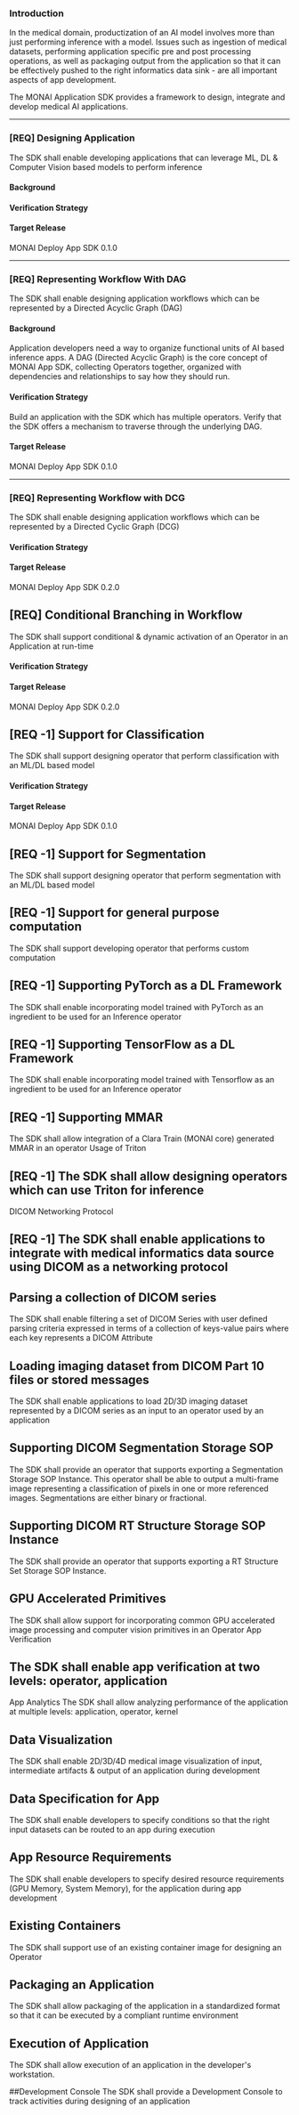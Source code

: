 ### Introduction
In the medical domain, productization of an AI model involves more than just performing inference with a model. Issues such as ingestion of medical datasets, performing application specific pre and post processing operations, as well as packaging output from the application so that it can be effectively pushed to the right informatics data sink - are all important aspects of app development.

The MONAI Application SDK provides a framework to design, integrate and develop medical AI applications. 

---

### [REQ] Designing Application
The SDK shall enable developing applications that can leverage ML, DL & Computer Vision based models to perform inference

#### Background


#### Verification Strategy

#### Target Release
MONAI Deploy App SDK 0.1.0

---


### [REQ] Representing Workflow With DAG
The SDK shall enable designing application workflows which can be represented by a Directed Acyclic Graph (DAG)

#### Background
Application developers need a way to organize functional units of AI based inference apps. A DAG (Directed Acyclic Graph) is the core concept of MONAI App SDK, collecting Operators together, organized with dependencies and relationships to say how they should run.

#### Verification Strategy
Build an application with the SDK which has multiple operators. Verify that the SDK offers a mechanism to traverse through the underlying DAG.

#### Target Release
MONAI Deploy App SDK 0.1.0

---

### [REQ] Representing Workflow with DCG
The SDK shall enable designing application workflows which can be represented by a Directed Cyclic Graph (DCG)

#### Verification Strategy

#### Target Release
MONAI Deploy App SDK 0.2.0



## [REQ]  Conditional Branching in Workflow
The SDK shall support conditional & dynamic activation of an Operator in an Application at run-time

#### Verification Strategy

#### Target Release
MONAI Deploy App SDK 0.2.0

## [REQ -1]  Support for Classification
The SDK shall support designing operator that perform classification with an ML/DL based model

#### Verification Strategy

#### Target Release
MONAI Deploy App SDK 0.1.0


## [REQ -1]  Support for Segmentation
The SDK shall support designing operator that perform segmentation with an ML/DL based model

## [REQ -1]  Support for general purpose computation
The SDK shall support developing operator that performs custom computation 


## [REQ -1]  Supporting PyTorch as a DL Framework
The SDK shall enable incorporating model trained with PyTorch as an ingredient to be used for an Inference operator

## [REQ -1] Supporting TensorFlow as a DL Framework
The SDK shall enable incorporating model trained with Tensorflow as an ingredient to be used for an Inference operator

## [REQ -1] Supporting MMAR
The SDK shall allow integration of a Clara Train (MONAI core) generated MMAR in an operator
Usage of Triton


## [REQ -1] The SDK shall allow designing operators which can use Triton for inference
DICOM Networking Protocol

## [REQ -1]  The SDK shall enable applications to integrate with medical informatics data source using DICOM as a networking protocol

## Parsing a collection of DICOM series
The SDK shall enable filtering a set of DICOM Series with user defined parsing criteria expressed in terms of a collection of keys-value pairs where each key represents a DICOM Attribute


## Loading imaging dataset from DICOM Part 10 files or stored messages
The SDK shall enable applications to load 2D/3D imaging dataset represented by a DICOM series as an input to an operator used by an application


## Supporting DICOM Segmentation  Storage SOP
The SDK shall provide an operator that supports exporting a Segmentation Storage SOP Instance. This operator shall be able to output a multi-frame image representing a classification of pixels in one or more referenced images. Segmentations are either binary or fractional.


## Supporting DICOM RT Structure  Storage SOP Instance
The SDK shall provide an operator that supports exporting a RT Structure Set Storage SOP Instance.

## GPU Accelerated Primitives
The SDK shall allow support for incorporating common GPU accelerated image processing and computer vision primitives in an Operator
App Verification


## The SDK shall enable app verification at two levels: operator, application
App Analytics
The SDK shall allow analyzing performance of the application at multiple levels: application, operator, kernel


## Data Visualization
The SDK shall enable 2D/3D/4D medical image visualization of input, intermediate artifacts & output of an application during development


## Data Specification for App
The SDK shall enable developers to specify conditions so that the right input datasets can be routed to an app during execution


## App Resource Requirements
The SDK shall enable developers to specify desired resource requirements (GPU Memory, System Memory), for the application during app development

## Existing Containers
The SDK shall support use of an existing container image for designing an Operator

## Packaging an Application
The SDK shall allow packaging of the application in a standardized format so that it can be executed by a compliant runtime environment

## Execution of Application
The SDK shall allow execution of an application in the developer's workstation.


##Development Console
The SDK shall provide a Development Console to track activities during designing of an application


